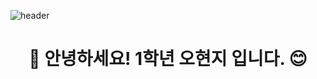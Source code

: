 
![header](https://capsule-render.vercel.app/api?type=venom&height=300&color=gradient&text=Hyuji&textBg=false&animation=fadeIn&section=header&reversal=false&fontAlignY=50&descAlign=31&descAlignY=100&fontColor=3655D9&fontSize=100)

# <p align="center">👋 안녕하세요! 1학년 오현지 입니다. 😊</p>